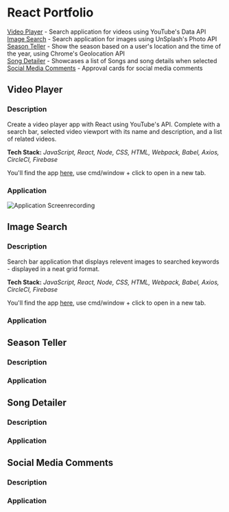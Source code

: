 # React Portfolio

[Video Player](#video-player) - Search application for videos using YouTube's Data API <br>
[Image Search](#image-search) - Search application for images using UnSplash's Photo API <br>
[Season Teller](#season-teller) - Show the season based on a user's location and the time of the year, using Chrome's Geolocation API <br>
[Song Detailer](#song-detailer) - Showcases a list of Songs and song details when selected <br>
[Social Media Comments](#social-media-comments) - Approval cards for social media comments <br>


## <a name="video-player">Video Player</a>

### Description

Create a video player app with React using YouTube's API. Complete with a search bar, selected video viewport with its name and description, and a list of related videos.

**Tech Stack:** *JavaScript, React, Node, CSS, HTML, Webpack, Babel, Axios, CircleCI, Firebase*

You'll find the app [here](https://video-player-react-273018.web.app/), use cmd/window + click to open in a new tab.

### Application

![Application Screenrecording](https://github.com/BenSheridanEdwards/Video_Player_React/blob/master/images/Application_Showcase/Gifs/VideoPlayer-React-Application-Large.gif)

## <a name="image-search">Image Search</a>

### Description

Search bar application that displays relevent images to searched keywords - displayed in a neat grid format.

**Tech Stack:** *JavaScript, React, Node, CSS, HTML, Webpack, Babel, Axios, CircleCI, Firebase*

You'll find the app [here](https://image-search-react.web.app/), use cmd/window + click to open in a new tab.

### Application

[]()

## <a name="season-teller">Season Teller</a>

### Description

### Application

[]()

## <a name="song-detailer">Song Detailer</a>

### Description

### Application

[]()

## <a name="social-media-comments">Social Media Comments</a>

### Description

### Application

[]()

